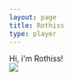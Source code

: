 ```yaml
---
layout: page
title: Rothiss
type: player
---
```

Hi, i'm Rothiss!<br>
<img src="https://minotar.net/armor/bust/Rothiss/200.png">